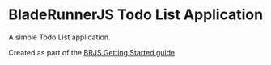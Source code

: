 # BladeRunnerJS Todo List Application

A simple Todo List application.

Created as part of the [BRJS Getting Started guide](http://bladerunnerjs.org/use/getting_started)
